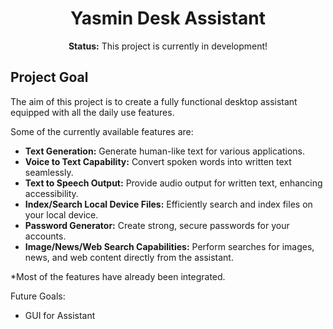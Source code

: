 <h1 align="center">Yasmin Desk Assistant</h1>

<p align="center"><strong>Status:</strong> This project is currently in development!</p>

<h2>Project Goal</h2>
<p>The aim of this project is to create a fully functional desktop assistant equipped with all the daily use features.
</p>
<p>Some of the currently available features are:</p>
<ul>
    <li><strong>Text Generation:</strong> Generate human-like text for various applications.</li>
    <li><strong>Voice to Text Capability:</strong> Convert spoken words into written text seamlessly.</li>
    <li><strong>Text to Speech Output:</strong> Provide audio output for written text, enhancing accessibility.</li>
    <li><strong>Index/Search Local Device Files:</strong> Efficiently search and index files on your local device.</li>
    <li><strong>Password Generator:</strong> Create strong, secure passwords for your accounts.</li>
    <li><strong>Image/News/Web Search Capabilities:</strong> Perform searches for images, news, and web content directly from the assistant.</li>
</ul>
<p>*Most of the features have already been integrated.</p>
<p>Future Goals:</p>
<ul>
    <li>GUI for Assistant</li>
</ul>
